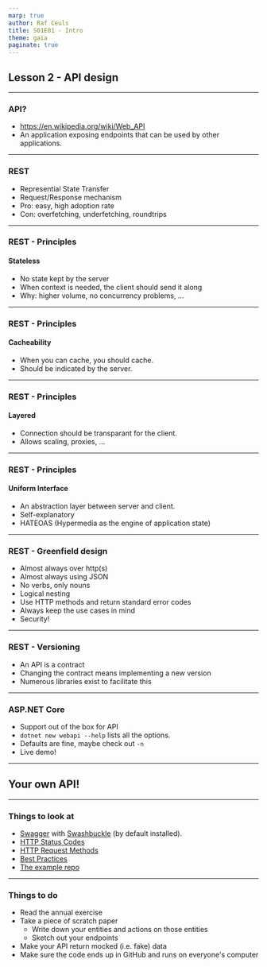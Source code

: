 ```yaml
---
marp: true
author: Raf Ceuls
title: S01E01 - Intro
theme: gaia
paginate: true
---
```


## Lesson 2 - API design

---

### API?

- <https://en.wikipedia.org/wiki/Web_API>
- An application exposing endpoints that can be used by other applications.

---

### REST

- Represential State Transfer
- Request/Response mechanism
- Pro: easy, high adoption rate
- Con: overfetching, underfetching, roundtrips

---

### REST - Principles

#### Stateless

- No state kept by the server
- When context is needed, the client should send it along
- Why: higher volume, no concurrency problems, ...

---

### REST - Principles

#### Cacheability

- When you can cache, you should cache.
- Should be indicated by the server.

---

### REST - Principles

#### Layered

- Connection should be transparant for the client.
- Allows scaling, proxies, ...

---

### REST - Principles

#### Uniform Interface

- An abstraction layer between server and client.
- Self-explanatory
- HATEOAS (Hypermedia as the engine of application state)

---

### REST - Greenfield design

- Almost always over http(s)
- Almost always using JSON
- No verbs, only nouns
- Logical nesting
- Use HTTP methods and return standard error codes
- Always keep the use cases in mind
- Security!

---

### REST - Versioning

- An API is a contract
- Changing the contract means implementing a new version
- Numerous libraries exist to facilitate this

---

### ASP.NET Core

- Support out of the box for API
- `dotnet new webapi --help` lists all the options.
- Defaults are fine, maybe check out `-n`
- Live demo!

---

## Your own API!

---

### Things to look at

- [Swagger](https://swagger.io/) with [Swashbuckle](https://docs.microsoft.com/en-us/aspnet/core/tutorials/getting-started-with-swashbuckle?view=aspnetcore-5.0&tabs=visual-studio) (by default installed).
- [HTTP Status Codes](https://developer.mozilla.org/en-US/docs/Web/HTTP/Status)
- [HTTP Request Methods](https://developer.mozilla.org/en-US/docs/Web/HTTP/Methods)
- [Best Practices](https://docs.microsoft.com/en-us/azure/architecture/best-practices/api-design)
- [The example repo]()

---

### Things to do

- Read the annual exercise
- Take a piece of scratch paper
  - Write down your entities and actions on those entities
  - Sketch out your endpoints
- Make your API return mocked (i.e. fake) data
- Make sure the code ends up in GitHub and runs on everyone's computer
